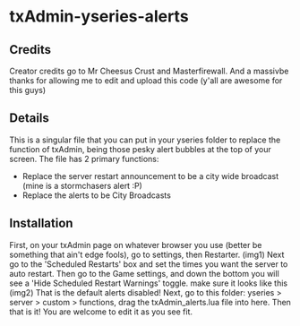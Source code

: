 # txAdmin-yseries-alerts

## Credits
Creator credits go to Mr Cheesus Crust and Masterfirewall. And a massivbe thanks for allowing me to edit and upload this code (y'all are awesome for this guys)

## Details
This is a singular file that you can put in your yseries folder to replace the function of txAdmin, being those pesky alert bubbles at the top of your screen. The file has 2 primary functions:
- Replace the server restart announcement to be a city wide broadcast (mine is a stormchasers alert :P)
- Replace the alerts to be City Broadcasts

## Installation
First, on your txAdmin page on whatever browser you use (better be something that ain't edge fools), go to settings, then Restarter. (img1)
Next go to the 'Scheduled Restarts' box and set the times you want the server to auto restart. 
Then go to the Game settings, and down the bottom you will see a 'Hide Scheduled Restart Warnings' toggle. make sure it looks like this (img2)
That is the default alerts disabled!
Next, go to this folder: yseries > server > custom > functions, drag the txAdmin_alerts.lua file into here. Then that is it! You are welcome to edit it as you see fit.
